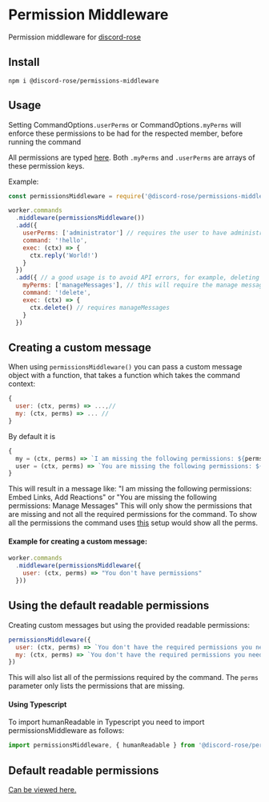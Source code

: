 # Permission Middleware

Permission middleware for [discord-rose](https://npmjs.com/package/discord-rose)

## Install

`npm i @discord-rose/permissions-middleware`

## Usage

Setting CommandOptions`.userPerms` or CommandOptions`.myPerms` will enforce these permissions to be had for the respected member, before running the command

All permissions are typed [here](https://github.com/discord-rose/discord-rose/blob/master/src/utils/Permissions.ts#L5). Both `.myPerms` and `.userPerms` are arrays of these permission keys.

Example:

```js
const permissionsMiddleware = require('@discord-rose/permissions-middleware')

worker.commands
  .middleware(permissionsMiddleware())
  .add({
    userPerms: ['administrator'] // requires the user to have administrator
    command: '!hello',
    exec: (ctx) => {
      ctx.reply('World!')
    }
  })
  .add({ // a good usage is to avoid API errors, for example, deleting messages:
    myPerms: ['manageMessages'], // this will require the manage messages permission
    command: '!delete',
    exec: (ctx) => {
      ctx.delete() // requires manageMessages
    }
  })
```




## Creating a custom message

When using `permissionsMiddleware()` you can pass a custom message object with a function, that takes a function which takes the command context:
```js
{
  user: (ctx, perms) => ...,//
  my: (ctx, perms) => ... //
}
```

By default it is 
```js
{
  my = (ctx, perms) => `I am missing the following permissions: ${perms.map(p => humanReadable[p] ?? p).join(', ')}`,
  user = (ctx, perms) => `You are missing the following permissions: ${perms.map(p => humanReadable[p] ?? p).join(', ')}`,
}
```
This will result in a message like: "I am missing the following permissions: Embed Links, Add Reactions" or "You are missing the following permissions: Manage Messages"
This will only show the permissions that are missing and not all the required permissions for the command. To show all the permissions the command uses [this](#using-the-default-readable-permissions) setup would show all the perms.

#### Example for creating a custom message:

```js
worker.commands
  .middleware(permissionsMiddleware({
    user: (ctx, perms) => "You don't have permissions"
  }))
```



## Using the default readable permissions

Creating custom messages but using the provided readable permissions:
```js
permissionsMiddleware({
  user: (ctx, perms) => `You don't have the required permissions you need: ${ctx.command.userPerms.map(p => permissionsMiddleware.humanReadable[p])}`,
  my: (ctx, perms) => `You don't have the required permissions you need: ${ctx.command.myPerms.map(p => permissionsMiddleware.humanReadable[p])}`
})
```

This will also list all of the permissions required by the command. The `perms` parameter only lists the permissions that are missing.

#### Using Typescript

To import humanReadable in Typescript you need to import permissionsMiddleware as follows:

```typescript
import permissionsMiddleware, { humanReadable } from '@discord-rose/permissions-middleware'
```





## Default readable permissions

[Can be viewed here.](./index.js#L1)

